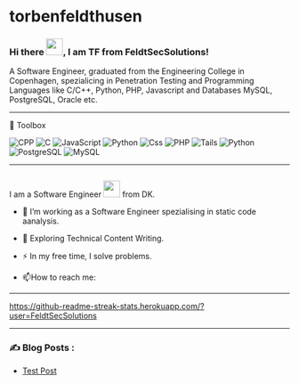 # torbenfeldthusen


### Hi there <img src="https://raw.githubusercontent.com/MartinHeinz/MartinHeinz/master/wave.gif" width="30px">, I am TF from FeldtSecSolutions!

A Software Engineer, graduated from the Engineering College in Copenhagen, spezialicing in Penetration Testing and Programming Languages like C/C++, Python,
PHP, Javascript and Databases MySQL, PostgreSQL, Oracle etc.

  
---

🧰 Toolbox


<p>
  <img alt="CPP"src="https://img.shields.io/badge/C%2B%2B-00599C?style=for-the-badge&logo=c%2B%2B&logoColor=white" />
  <img alt="C"src="https://img.shields.io/badge/C-00599C?style=for-the-badge&logo=c&logoColor=white" />
  <img alt="JavaScript" src="https://img.shields.io/badge/JavaScript-F7DF1E?logo=javascript&logoColor=white&style=for-the-badge" />
  <img alt="Python" src="https://img.shields.io/badge/HTML-E34F26?logo=html5&logoColor=white&style=for-the-badge" />
  <img alt="Css" src="https://img.shields.io/badge/CSS-1572B6?logo=css3&logoColor=white&style=for-the-badge" />
  <img alt="PHP" src="https://img.shields.io/badge/PHP-777BB4?style=for-the-badge&logo=php&logoColor=white" />
  <img alt="Tails"src="https://img.shields.io/badge/Tails%20-56347C?&style=for-the-badge&logo=tails&logoColor=white" />
  <img alt="Python"src="https://img.shields.io/badge/Python-14354C?style=for-the-badge&logo=python&logoColor=white" />
  <img alt="PostgreSQL"src="https://img.shields.io/badge/PostgreSQL-316192?style=for-the-badge&logo=postgresql&logoColor=white" />
  <img alt="MySQL" src="https://img.shields.io/badge/MySQL-00000F?style=for-the-badge&logo=mysql&logoColor=white" />
</p>


---



<!--
**FeldtSecSolutions/FeldtSecSolutions** is a ✨ _special_ ✨ repository because its `README.md` (this file) appears on your GitHub profile.

Here are some ideas to get you started:

- 🔭 I’m currently working on ...
- 🌱 I’m currently learning ...
- 👯 I’m looking to collaborate on ...
- 🤔 I’m looking for help with ...
- 💬 Ask me about ...
- 📫 How to reach me: ...
- 😄 Pronouns: ...
- ⚡ Fun fact: ...
-->



<img src="https://komarev.com/ghpvc/?username=FeldtSecSolutions&style=flat-square&color=blue" alt=""/>

I am a Software Engineer <img src="https://media.giphy.com/media/WUlplcMpOCEmTGBtBW/giphy.gif" width="30"> from DK.


- :telescope: I’m working as a Software Engineer spezialising in static code aanalysis.


- :seedling: Exploring Technical Content Writing.

- :zap: In my free time, I solve problems.

- :mailbox:How to reach me:

---
https://github-readme-streak-stats.herokuapp.com/?user=FeldtSecSolutions


---

### :writing_hand: Blog Posts :

<!-- BLOG-POST-LIST:START -->
- [Test Post](https://dev.to/itszed0/test-post-490g)
<!-- BLOG-POST-LIST:END -->


